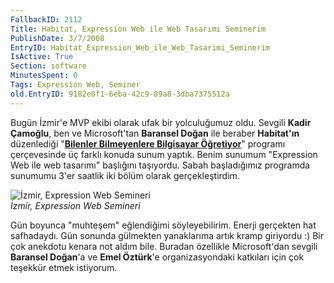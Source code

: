 ```yaml
---
FallbackID: 2112
Title: Habitat, Expression Web ile Web Tasarımı Seminerim
PublishDate: 3/7/2008
EntryID: Habitat_Expression_Web_ile_Web_Tasarimi_Seminerim
IsActive: True
Section: software
MinutesSpent: 0
Tags: Expression Web, Seminer
old.EntryID: 9182e0f1-6eba-42c9-89a8-3dba7375512a
---
```

Bugün İzmir'e MVP ekibi olarak ufak bir yolculuğumuz oldu. Sevgili
**Kadir Çamoğlu**, ben ve Microsoft'tan **Baransel Doğan** ile beraber
**Habitat'ın** düzenlediği "**[Bilenler Bilmeyenlere Bilgisayar
Öğretiyor](http://www.bilenlerbilmeyenlerebilgisayarogretiyor.net/tr/index.asp)**"
programı çerçevesinde üç farklı konuda sunum yaptık. Benim sunumum
"Expression Web ile web tasarımı" başlığını taşıyordu. Sabah
başladığımız programda sunumumu 3'er saatlik iki bölüm olarak
gerçekleştirdim.

![İzmir, Expression Web
Semineri](media/Habitat_Expression_Web_ile_Web_Tasarimi_Seminerim/03072008_1.jpg)\
*İzmir, Expression Web Semineri*

Gün boyunca "muhteşem" eğlendiğimi söyleyebilirim. Enerji gerçekten hat
safhadaydı. Gün sonunda gülmekten yanaklarıma artık kramp giriyordu :)
Bir çok anekdotu kenara not aldım bile. Buradan özellikle Microsoft'dan
sevgili **Baransel Doğan**'a ve **Emel Öztürk**'e organizasyondaki
katkıları için çok teşekkür etmek istiyorum.


